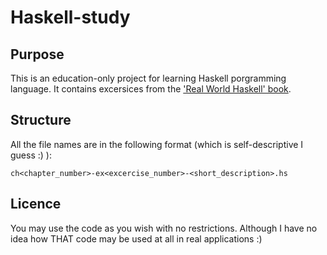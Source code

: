 # Haskell-study

## Purpose 
This is an education-only project for learning Haskell porgramming language. It
contains excersices from the ['Real World Haskell' book](http://book.realworldhaskell.org/).

## Structure
All the file names are in the following format (which is self-descriptive I guess :) ):

    ch<chapter_number>-ex<excercise_number>-<short_description>.hs

## Licence 
You may use the code as you wish with no restrictions. Although I have no idea
how THAT code may be used at all in real applications :)

